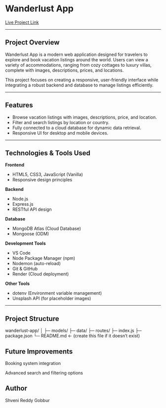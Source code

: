 # Wanderlust App

[Live Project Link](https://wanderlust-app-dk2l.onrender.com/listings)

---

## Project Overview
Wanderlust App is a modern web application designed for travelers to explore and book vacation listings around the world. Users can view a variety of accommodations, ranging from cozy cottages to luxury villas, complete with images, descriptions, prices, and locations.

This project focuses on creating a responsive, user-friendly interface while integrating a robust backend and database to manage listings efficiently.

---

## Features
- Browse vacation listings with images, descriptions, price, and location.
- Filter and search listings by location or country.
- Fully connected to a cloud database for dynamic data retrieval.
- Responsive UI for desktop and mobile devices.

---

## Technologies & Tools Used

**Frontend**
- HTML5, CSS3, JavaScript (Vanilla)
- Responsive design principles

**Backend**
- Node.js
- Express.js
- RESTful API design

**Database**
- MongoDB Atlas (Cloud Database)
- Mongoose (ODM)

**Development Tools**
- VS Code
- Node Package Manager (npm)
- Nodemon (auto-reload)
- Git & GitHub
- Render (Cloud deployment)

**Other Tools**
- dotenv (Environment variable management)
- Unsplash API (for placeholder images)

---

## Project Structure
wanderlust-app/
│
├─ models/
├─ data/
├─ routes/
├─ index.js
├─ package.json
└─ README.md   ← (create this file if it doesn’t exist)


## Future Improvements

Booking system integration

Advanced search and filtering options

## Author

Shveni Reddy Gobbur
